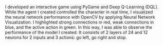 I developed an interactive game using PyGame and Deep Q-Learning (DQL). While the agent I created controlled the character in real time, I visualized the neural network performance with OpenCV by applying Neural Network Visualization. I highlighted strong connections in red, weak connections in blue, and the active action in green. In this way, I was able to observe the performance of the model I created. It consists of 2 layers of 24 and 12 neurons for 2 inputs and 3 actions: go left, go right and stop.

